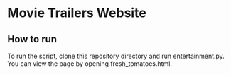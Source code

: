 # Movie Trailers Website

## How to run

To run the script, clone this repository directory and run entertainment.py. You can view the page by opening fresh_tomatoes.html.
